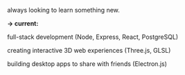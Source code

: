 <!--
**thom974/thom974** is a ✨ _special_ ✨ repository because its `README.md` (this file) appears on your GitHub profile.

Here are some ideas to get you started:

- 🔭 I’m currently working on ...
- 🌱 I’m currently learning ...
- 👯 I’m looking to collaborate on ...
- 🤔 I’m looking for help with ...
- 💬 Ask me about ...
- 📫 How to reach me: ...
- 😄 Pronouns: ...
- ⚡ Fun fact: ...
-->

always looking to learn something new. 

**-> current:**

full-stack development (Node, Express, React, PostgreSQL)

creating interactive 3D web experiences (Three.js, GLSL)

building desktop apps to share with friends (Electron.js)

